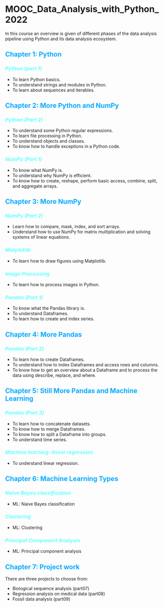 # MOOC_Data_Analysis_with_Python_2022

In this course an overview is given of different phases of the data analysis pipeline using Python and its data analysis ecosystem.

## <font color="#00aaff">Chapter 1: Python</font>

### <font color="#66ffff">*Python (part 1)*</font>
- To learn Python basics.
- To understand strings and modules in Python.
- To learn about sequences and iterables.

## <font color="#00aaff">Chapter 2: More Python and NumPy</font>

### <font color="#66ffff">*Python (Part 2)*</font>
- To understand some Python regular expressions.
- To learn file processing in Python.
- To understand objects and classes.
- To know how to handle exceptions in a Python code.

### <font color="#66ffff">*NumPy (Part 1)*</font>
- To know what NumPy is.
- To understand why NumPy is efficient.
- To know how to create, reshape, perform basic access, combine, split, and aggregate arrays.

## <font color="#00aaff">Chapter 3: More NumPy</font>

### <font color="#66ffff">*NumPy (Part 2)*</font>
- Learn how to compare, mask, index, and sort arrays.
- Understand how to use NumPy for matrix multiplication and solving systems of linear equations.

### <font color="#66ffff">*Matplotlib*</font>
- To learn how to draw figures using Matplotlib.

### <font color="#66ffff">*Image Processing*</font>
- To learn how to process images in Python.

### <font color="#66ffff">*Pandas (Part 1)*</font>
- To know what the Pandas library is.
- To understand Dataframes.
- To learn how to create and index series.

## <font color="#00aaff">Chapter 4: More Pandas</font>

### <font color="#66ffff">*Pandas (Part 2)*</font>
- To learn how to create Dataframes.
- To understand how to index Dataframes and access rows and columns.
- To know how to get an overview about a Dataframe and to process the data using describe, replace, and where.

## <font color="#00aaff">Chapter 5: Still More Pandas and Machine Learning</font>

### <font color="#66ffff">*Pandas (Part 3)*</font>
- To learn how to concatenate datasets.
- To know how to merge Dataframes.
- To know how to split a Dataframe into groups.
- To understand time series.

### <font color="#66ffff">*Machine learning: linear regression*</font>
- To understand linear regression.

## <font color="#00aaff">Chapter 6: Machine Learning Types</font>

### <font color="#66ffff">*Naive Bayes classification*</font>
- ML: Naive Bayes classification

### <font color="#66ffff">*Clustering*</font>
- ML: Clustering

### <font color="#66ffff">*Principal Component Analysis*</font>
- ML: Principal component analysis

## <font color="#00aaff">Chapter 7: Project work</font>

There are three projects to choose from:
- Biological sequence analysis (part07)
- Regression analysis on medical data (part08)
- Fossil data analysis (part09)
